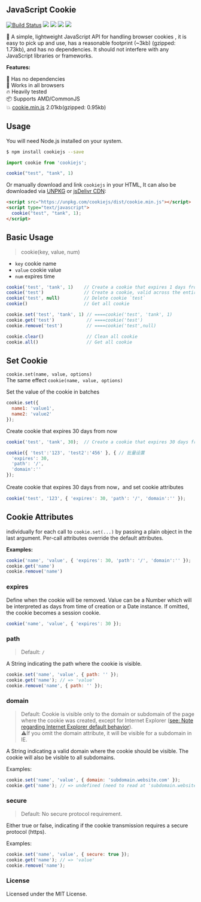 JavaScript Cookie
---

[![Build Status](https://travis-ci.org/jaywcjlove/cookie.js.svg?branch=master)](https://travis-ci.org/jaywcjlove/cookie.js) [![](https://img.shields.io/github/issues/jaywcjlove/cookie.js.svg)](https://github.com/jaywcjlove/cookie.js/issues) [![](https://img.shields.io/github/forks/jaywcjlove/cookie.js.svg)](https://github.com/jaywcjlove/cookie.js/network) [![](https://img.shields.io/github/stars/jaywcjlove/cookie.js.svg)](https://github.com/jaywcjlove/cookie.js/stargazers) [![](https://img.shields.io/github/release/jaywcjlove/cookie.js.svg)](https://github.com/jaywcjlove/cookie.js/releases)

:cookie: A simple, lightweight JavaScript API for handling browser cookies
, it is easy to pick up and use, has a reasonable footprint (~3kb) (gzipped: 1.73kb), and has no dependencies. It should not interfere with any JavaScript libraries or frameworks.

**Features:**

🚀 Has no dependencies  
🌱 Works in all browsers  
🔥 Heavily tested  
📦 Supports AMD/CommonJS  
💥 [cookie.min.js](dist/cookie.min.js) 2.01kb(gzipped: 0.95kb)  

## Usage

You will need Node.js installed on your system.

```bash
$ npm install cookiejs --save
```

```js
import cookie from 'cookiejs';

cookie("test", "tank", 1)
```

Or manually download and link `cookiejs` in your HTML, It can also be downloaded via [UNPKG](https://unpkg.com/cookiejs/dist/) or [jsDelivr CDN](https://www.jsdelivr.com/package/npm/cookiejs):

```html
<script src="https://unpkg.com/cookiejs/dist/cookie.min.js"></script>
<script type="text/javascript">
  cookie("test", "tank", 1);
</script>
```

## Basic Usage

> cookie(key, value, num)

- `key` cookie name
- `value` cookie value
- `num` expires time

```js
cookie('test', 'tank', 1)    // Create a cookie that expires 1 days from now
cookie('test')               // Create a cookie, valid across the entire site
cookie('test', null)         // Delete cookie `test`
cookie()                     // Get all cookie

cookie.set('test', 'tank', 1) // ====cookie('test', 'tank', 1)
cookie.get('test')            // ====cookie('test')
cookie.remove('test')         // ====cookie('test',null)

cookie.clear()                // Clean all cookie
cookie.all()                  // Get all cookie
```

## Set Cookie

`cookie.set(name, value, options)`  
The same effect `cookie(name, value, options)`

Set the value of the cookie in batches

```js
cookie.set({
  name1: 'value1',
  name2: 'value2'
});
```

Create cookie that expires 30 days from now

```js
cookie('test', 'tank', 30);  // Create a cookie that expires 30 days from now

cookie({ 'test':'123', 'test2':'456' }, { // 批量设置
  'expires': 30,
  'path': '/',
  'domain':''
});
```

Create cookie that expires 30 days from now，and set cookie attributes

```js
cookie('test', '123', { 'expires': 30, 'path': '/', 'domain':'' });
```

## Cookie Attributes

individually for each call to `cookie.set(...)` by passing a plain object in the last argument. Per-call attributes override the default attributes.

**Examples:**

```js
cookie('name', 'value', { 'expires': 30, 'path': '/', 'domain':'' });
cookie.get('name')
cookie.remove('name')
```

### expires

Define when the cookie will be removed. Value can be a Number which will be interpreted as days from time of creation or a Date instance. If omitted, the cookie becomes a session cookie.

```js
cookie('name', 'value', { 'expires': 30 });
```

### path

> Default: `/`  

A String indicating the path where the cookie is visible.

```js
cookie.set('name', 'value', { path: '' });
cookie.get('name'); // => 'value'
cookie.remove('name', { path: '' });
```

### domain

> Default: Cookie is visible only to the domain or subdomain of the page where the cookie was created, except for Internet Explorer ([see: Note regarding Internet Explorer default behavior](https://blogs.msdn.microsoft.com/ieinternals/2009/08/20/internet-explorer-cookie-internals-faq/)).  
> ⚠️If you omit the domain attribute, it will be visible for a subdomain in IE.

A String indicating a valid domain where the cookie should be visible. The cookie will also be visible to all subdomains.

Examples:

```js
cookie.set('name', 'value', { domain: 'subdomain.website.com' });
cookie.get('name'); // => undefined (need to read at 'subdomain.website.com')
```

### secure

> Default: No secure protocol requirement.

Either true or false, indicating if the cookie transmission requires a secure protocol (https).

Examples:

```js
cookie.set('name', 'value', { secure: true });
cookie.get('name'); // => 'value'
cookie.remove('name');
```

### License

Licensed under the MIT License.
